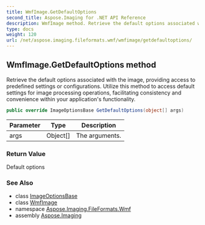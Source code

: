 ```yaml
---
title: WmfImage.GetDefaultOptions
second_title: Aspose.Imaging for .NET API Reference
description: WmfImage method. Retrieve the default options associated with the image providing access to predefined settings or configurations. Utilize this method to access default settings for image processing operations facilitating consistency and convenience within your applications functionality
type: docs
weight: 120
url: /net/aspose.imaging.fileformats.wmf/wmfimage/getdefaultoptions/
---
```

## WmfImage.GetDefaultOptions method

Retrieve the default options associated with the image, providing access to predefined settings or configurations. Utilize this method to access default settings for image processing operations, facilitating consistency and convenience within your application's functionality.

```csharp
public override ImageOptionsBase GetDefaultOptions(object[] args)
```

| Parameter | Type | Description |
| --- | --- | --- |
| args | Object[] | The arguments. |

### Return Value

Default options

### See Also

* class [ImageOptionsBase](../../../aspose.imaging/imageoptionsbase/)
* class [WmfImage](../)
* namespace [Aspose.Imaging.FileFormats.Wmf](../../wmfimage/)
* assembly [Aspose.Imaging](../../../)


